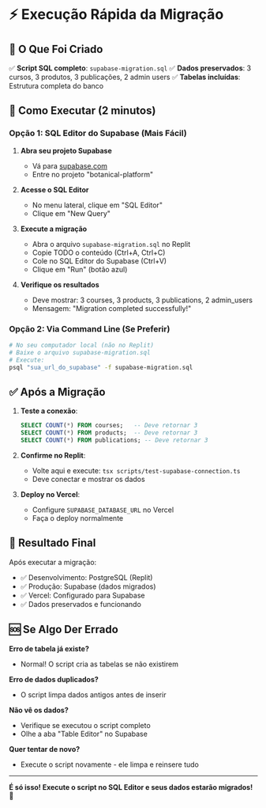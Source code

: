 # ⚡ Execução Rápida da Migração

## 🎯 O Que Foi Criado

✅ **Script SQL completo**: `supabase-migration.sql`
✅ **Dados preservados**: 3 cursos, 3 produtos, 3 publicações, 2 admin users
✅ **Tabelas incluídas**: Estrutura completa do banco

## 🚀 Como Executar (2 minutos)

### Opção 1: SQL Editor do Supabase (Mais Fácil)

1. **Abra seu projeto Supabase**
   - Vá para [supabase.com](https://supabase.com)
   - Entre no projeto "botanical-platform" 

2. **Acesse o SQL Editor**
   - No menu lateral, clique em "SQL Editor"
   - Clique em "New Query"

3. **Execute a migração**
   - Abra o arquivo `supabase-migration.sql` no Replit
   - Copie TODO o conteúdo (Ctrl+A, Ctrl+C)
   - Cole no SQL Editor do Supabase (Ctrl+V)
   - Clique em "Run" (botão azul)

4. **Verifique os resultados**
   - Deve mostrar: 3 courses, 3 products, 3 publications, 2 admin_users
   - Mensagem: "Migration completed successfully!"

### Opção 2: Via Command Line (Se Preferir)

```bash
# No seu computador local (não no Replit)
# Baixe o arquivo supabase-migration.sql
# Execute:
psql "sua_url_do_supabase" -f supabase-migration.sql
```

## ✅ Após a Migração

1. **Teste a conexão**:
   ```sql
   SELECT COUNT(*) FROM courses;   -- Deve retornar 3
   SELECT COUNT(*) FROM products;  -- Deve retornar 3  
   SELECT COUNT(*) FROM publications; -- Deve retornar 3
   ```

2. **Confirme no Replit**:
   - Volte aqui e execute: `tsx scripts/test-supabase-connection.ts`
   - Deve conectar e mostrar os dados

3. **Deploy no Vercel**:
   - Configure `SUPABASE_DATABASE_URL` no Vercel
   - Faça o deploy normalmente

## 🎊 Resultado Final

Após executar a migração:
- ✅ Desenvolvimento: PostgreSQL (Replit) 
- ✅ Produção: Supabase (dados migrados)
- ✅ Vercel: Configurado para Supabase
- ✅ Dados preservados e funcionando

## 🆘 Se Algo Der Errado

**Erro de tabela já existe?**
- Normal! O script cria as tabelas se não existirem

**Erro de dados duplicados?**
- O script limpa dados antigos antes de inserir

**Não vê os dados?**
- Verifique se executou o script completo
- Olhe a aba "Table Editor" no Supabase

**Quer tentar de novo?**
- Execute o script novamente - ele limpa e reinsere tudo

---

**É só isso! Execute o script no SQL Editor e seus dados estarão migrados! 🚀**